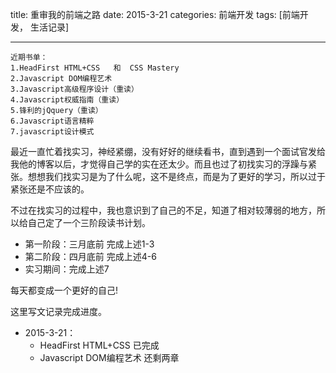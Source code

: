 title: 重审我的前端之路
date: 2015-3-21
categories: 前端开发
tags: [前端开发， 生活记录]

---
```
近期书单：
1.HeadFirst HTML+CSS   和  CSS Mastery
2.Javascript DOM编程艺术
3.Javascript高级程序设计（重读）
4.Javascript权威指南（重读）
5.锋利的jQquery（重读）
6.Javascript语言精粹
7.javascript设计模式
```
<!--more-->
最近一直忙着找实习，神经紧绷，没有好好的继续看书，直到遇到一个面试官发给我他的博客以后，才觉得自己学的实在还太少。而且也过了初找实习的浮躁与紧张。想想我们找实习是为了什么呢，这不是终点，而是为了更好的学习，所以过于紧张还是不应该的。

不过在找实习的过程中，我也意识到了自己的不足，知道了相对较薄弱的地方，所以给自己定了一个三阶段读书计划。

- 第一阶段：三月底前
完成上述1-3
- 第二阶段：四月底前
完成上述4-6
- 实习期间：完成上述7


每天都变成一个更好的自己!

这里写文记录完成进度。

- 2015-3-21：
  - HeadFirst HTML+CSS 已完成
  - Javascript DOM编程艺术 还剩两章
           
